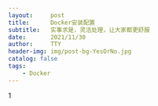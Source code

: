 ```yaml
---
layout:     post
title:      Docker安装配置
subtitle:   实事求是，灵活处理，让大家都更舒服
date:       2021/11/30
author:     TTY
header-img: img/post-bg-YesOrNo.jpg
catalog: false
tags:
    - Docker
---
```


1
